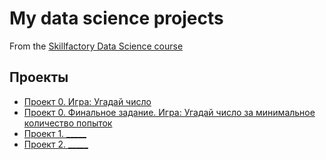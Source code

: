 # My data science projects
From the [Skillfactory Data Science course](https://skillfactory.ru/data-scientist-pro)

## Проекты

* [Проект 0. Игра: Угадай число](https://github.com/Savo4ek89/sf_data_science/tree/main/project_0)
* [Проект 0. Финальное задание. Игра: Угадай число за минимальное количество попыток](https://github.com/Savo4ek89/sf_data_science/tree/main/project_0_final_task)
* [Проект 1. _____](________)
* [Проект 2. _____](________)